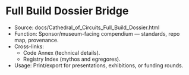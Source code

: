 # Full Build Dossier Bridge
- Source: docs/Cathedral_of_Circuits_Full_Build_Dossier.html
- Function: Sponsor/museum-facing compendium — standards, repo map, provenance.
- Cross-links:
  - Code Annex (technical details).
  - Registry Index (mythos and egregores).
- Usage: Print/export for presentations, exhibitions, or funding rounds.